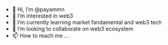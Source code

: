 - 👋 Hi, I’m @payammn
- 👀 I’m interested in web3
- 🌱 I’m currently learning market fandamental and web3 tech
- 💞️ I’m looking to collaborate on web3 ecosystem 
- 📫 How to reach me ...

<!---
payammn/payammn is a ✨ special ✨ repository because its `README.md` (this file) appears on your GitHub profile.
You can click the Preview link to take a look at your changes.
--->
